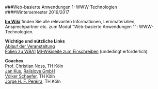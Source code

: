 ###Web-basierte Anwendungen 1: WWW-Technologien
####Wintersemester 2016/2017

**[Im Wiki](https://github.com/th-koeln/wba1-2016/wiki)** finden Sie alle relevanten Informationen,
Lernmaterialien, Ansprechpartner etc. zum Modul "Web-basierte Anwendungen 1": WWW-Technologien.

**Wichtige und nützliche Links**  
[Ablauf der Veranstaltung](https://github.com/fh-koeln/wba1-2016/wiki/Ablauf-der-Veranstaltung)  
[Folien zu WBA1](http://th-koeln.github.io/wba1-2016)
[MI-Wikiseite zum Einschreiben](http://www.medieninformatik.fh-koeln.de/w/index.php/Web-basierte_Anwendungen_1:_WWW-Technologien:WS1617) (undedingt erforderlich)  

**Coaches**  
[Prof. Christian Noss](https://github.com/cnoss), TH Köln  
[Jan Kus](https://github.com/koos), [Railslove GmbH](http://railslove.com)  
[Volker Schaefer](https://github.com/vschaefer), TH Köln  
[Jorge H. F. Pereira](https://github.com/jhfpereira), TH Köln  


